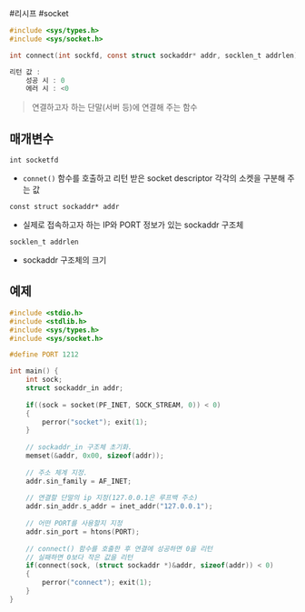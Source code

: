 #리시프 #socket

```c
#include <sys/types.h>
#include <sys/socket.h>

int connect(int sockfd, const struct sockaddr* addr, socklen_t addrlen);

리턴 값 :
	성공 시 : 0
	에러 시 : <0
```
>연결하고자 하는 단말(서버 등)에 연결해 주는 함수

## 매개변수

`int socketfd`
- `connet()` 함수를 호출하고 리턴 받은 socket descriptor
  각각의 소켓을 구분해 주는 값

`const struct sockaddr* addr`
- 실제로 접속하고자 하는 IP와 PORT 정보가 있는 sockaddr 구조체

`socklen_t addrlen`
- sockaddr 구조체의 크기


## 예제
```c 
#include <stdio.h> 
#include <stdlib.h> 
#include <sys/types.h> 
#include <sys/socket.h> 

#define PORT 1212 

int main() { 
	int sock; 
	struct sockaddr_in addr; 
	
	if((sock = socket(PF_INET, SOCK_STREAM, 0)) < 0)
	{ 
		perror("socket"); exit(1); 
	} 
	
	// sockaddr_in 구조체 초기화. 
	memset(&addr, 0x00, sizeof(addr)); 
	
	// 주소 체계 지정. 
	addr.sin_family = AF_INET; 
	
	// 연결할 단말의 ip 지정(127.0.0.1은 루프백 주소) 
	addr.sin_addr.s_addr = inet_addr("127.0.0.1"); 
	
	// 어떤 PORT를 사용할지 지정 
	addr.sin_port = htons(PORT);
	
	// connect() 함수를 호출한 후 연결에 성공하면 0을 리턴 
	// 실패하면 0보다 작은 값을 리턴 
	if(connect(sock, (struct sockaddr *)&addr, sizeof(addr)) < 0)
	{ 
		perror("connect"); exit(1); 
	} 
}
```